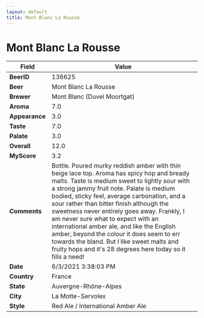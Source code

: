 ```yaml
---
layout: default
title: Mont Blanc La Rousse
---
```


# Mont Blanc La Rousse

| Field         | Value     |
|---------------|-----------|
| **BeerID** | 136625 |
| **Beer** | Mont Blanc La Rousse |
| **Brewer** | Mont Blanc (Duvel Moortgat) |
| **Aroma** | 7.0 |
| **Appearance** | 3.0 |
| **Taste** | 7.0 |
| **Palate** | 3.0 |
| **Overall** | 12.0 |
| **MyScore** | 3.2 |
| **Comments** | Bottle. Poured murky reddish amber with thin beige lace top. Aroma has spicy hop and bready malts. Taste is medium sweet to lightly sour with a strong jammy fruit note. Palate is medium bodied, sticky feel, average carbonation, and a sour rather than bitter finish although the sweetness never entirely goes away. Frankly, I am never sure what to expect with an international amber ale, and like the English amber, beyond the colour it does seem to err towards the bland. But I like sweet malts and fruity hops and it's 28 degrees here today so it fills a need! |
| **Date** | 6/3/2021 3:38:03 PM |
| **Country** | France |
| **State** | Auvergne-Rhône-Alpes |
| **City** | La Motte-Servolex |
| **Style** | Red Ale / International Amber Ale |
